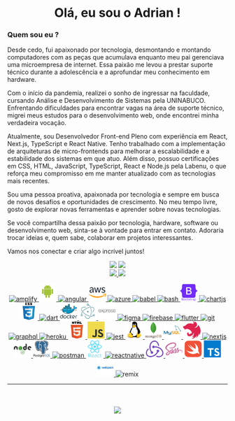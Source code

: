 <h1 align="center">Olá, eu sou o Adrian !</h1>

 ### Quem sou eu ?

Desde cedo, fui apaixonado por tecnologia, desmontando e montando computadores com as peças que acumulava enquanto meu pai gerenciava uma microempresa de internet. Essa paixão me levou a prestar suporte técnico durante a adolescência e a aprofundar meu conhecimento em hardware.

Com o início da pandemia, realizei o sonho de ingressar na faculdade, cursando Análise e Desenvolvimento de Sistemas pela UNINABUCO. Enfrentando dificuldades para encontrar vagas na área de suporte técnico, migrei meus estudos para o desenvolvimento web, onde encontrei minha verdadeira vocação.

Atualmente, sou Desenvolvedor Front-end Pleno com experiência em React, Next.js, TypeScript e React Native. Tenho trabalhado com a implementação de arquiteturas de micro-frontends para melhorar a escalabilidade e a estabilidade dos sistemas em que atuo. Além disso, possuo certificações em CSS, HTML, JavaScript, TypeScript, React e Node.js pela Labenu, o que reforça meu compromisso em me manter atualizado com as tecnologias mais recentes.

Sou uma pessoa proativa, apaixonada por tecnologia e sempre em busca de novos desafios e oportunidades de crescimento. No meu tempo livre, gosto de explorar novas ferramentas e aprender sobre novas tecnologias.

Se você compartilha dessa paixão por tecnologia, hardware, software ou desenvolvimento web, sinta-se à vontade para entrar em contato. Adoraria trocar ideias e, quem sabe, colaborar em projetos interessantes.

Vamos nos conectar e criar algo incrível juntos!

<div align="center">
  <a href ="mailto:adrianamerico01@gmail.com"><img src="https://img.shields.io/badge/-Gmail-%23333?style=for-the-badge&logo=gmail&logoColor=white" target="_blank"></a>
  <a href="https://linkedin.com/in/adrian-américo-a79453195/" target="_blank"><img src="https://img.shields.io/badge/-LinkedIn-%230077B5?style=for-the-badge&logo=linkedin&logoColor=white" target="_blank"></a> 
</div>




<div align="center">
  <a href="https://github.com/AdrianAmerico">
  <img height="150em" src="https://github-readme-stats.vercel.app/api?username=adrianamerico&show_icons=true&theme=dracula&include_all_commits=true&count_private=true"/>
  <img height="150em" src="https://github-readme-stats.vercel.app/api/top-langs/?username=adrianamerico&layout=compact&langs_count=7&theme=dracula"/>
</div>



<p align="center"> <a href="https://aws.amazon.com/amplify/" target="_blank"
    rel="noreferrer"> <img src="https://docs.amplify.aws/assets/logo-dark.svg"
      alt="amplify" width="40" height="40" /> </a> <a
    href="https://developer.android.com" target="_blank" rel="noreferrer"> <img
      src="https://raw.githubusercontent.com/devicons/devicon/master/icons/android/android-original-wordmark.svg"
      alt="android" width="40" height="40" /> </a> <a href="https://angular.io"
    target="_blank" rel="noreferrer"> <img
      src="https://angular.io/assets/images/logos/angular/angular.svg"
      alt="angular" width="40" height="40" /> </a> <a
    href="https://aws.amazon.com" target="_blank" rel="noreferrer"> <img
      src="https://raw.githubusercontent.com/devicons/devicon/master/icons/amazonwebservices/amazonwebservices-original-wordmark.svg"
      alt="aws" width="40" height="40" /> </a> <a
    href="https://azure.microsoft.com/en-in/" target="_blank" rel="noreferrer">
    <img
      src="https://www.vectorlogo.zone/logos/microsoft_azure/microsoft_azure-icon.svg"
      alt="azure" width="40" height="40" /> </a> <a href="https://babeljs.io/"
    target="_blank" rel="noreferrer"> <img
      src="https://www.vectorlogo.zone/logos/babeljs/babeljs-icon.svg"
      alt="babel" width="40" height="40" /> </a> <a
    href="https://www.gnu.org/software/bash/" target="_blank" rel="noreferrer">
    <img src="https://www.vectorlogo.zone/logos/gnu_bash/gnu_bash-icon.svg"
      alt="bash" width="40" height="40" /> </a> <a
    href="https://getbootstrap.com" target="_blank" rel="noreferrer"> <img
      src="https://raw.githubusercontent.com/devicons/devicon/master/icons/bootstrap/bootstrap-plain-wordmark.svg"
      alt="bootstrap" width="40" height="40" /> </a> <a
    href="https://www.chartjs.org" target="_blank" rel="noreferrer"> <img
      src="https://www.chartjs.org/media/logo-title.svg" alt="chartjs"
      width="40" height="40" /> </a> <a href="https://www.w3schools.com/css/"
    target="_blank" rel="noreferrer"> <img
      src="https://raw.githubusercontent.com/devicons/devicon/master/icons/css3/css3-original-wordmark.svg"
      alt="css3" width="40" height="40" /> </a> <a href="https://dart.dev"
    target="_blank" rel="noreferrer"> <img
      src="https://www.vectorlogo.zone/logos/dartlang/dartlang-icon.svg"
      alt="dart" width="40" height="40" /> </a> <a
    href="https://www.docker.com/" target="_blank" rel="noreferrer"> <img
      src="https://raw.githubusercontent.com/devicons/devicon/master/icons/docker/docker-original-wordmark.svg"
      alt="docker" width="40" height="40" /> </a> <a
    href="https://www.electronjs.org" target="_blank" rel="noreferrer"> <img
      src="https://raw.githubusercontent.com/devicons/devicon/master/icons/electron/electron-original.svg"
      alt="electron" width="40" height="40" /> </a> <a
    href="https://expressjs.com" target="_blank" rel="noreferrer"> <img
      src="https://raw.githubusercontent.com/devicons/devicon/master/icons/express/express-original-wordmark.svg"
      alt="express" width="40" height="40" /> </a> <a
    href="https://www.figma.com/" target="_blank" rel="noreferrer"> <img
      src="https://www.vectorlogo.zone/logos/figma/figma-icon.svg" alt="figma"
      width="40" height="40" /> </a> <a href="https://firebase.google.com/"
    target="_blank" rel="noreferrer"> <img
      src="https://www.vectorlogo.zone/logos/firebase/firebase-icon.svg"
      alt="firebase" width="40" height="40" /> </a> <a
    href="https://flutter.dev" target="_blank" rel="noreferrer"> <img
      src="https://www.vectorlogo.zone/logos/flutterio/flutterio-icon.svg"
      alt="flutter" width="40" height="40" /> </a> <a
    href="https://git-scm.com/" target="_blank" rel="noreferrer"> <img
      src="https://www.vectorlogo.zone/logos/git-scm/git-scm-icon.svg" alt="git"
      width="40" height="40" /> </a> <a href="https://graphql.org"
    target="_blank" rel="noreferrer"> <img
      src="https://www.vectorlogo.zone/logos/graphql/graphql-icon.svg"
      alt="graphql" width="40" height="40" /> </a> <a href="https://heroku.com"
    target="_blank" rel="noreferrer"> <img
      src="https://www.vectorlogo.zone/logos/heroku/heroku-icon.svg"
      alt="heroku" width="40" height="40" /> </a> <a
    href="https://www.w3.org/html/" target="_blank" rel="noreferrer"> <img
      src="https://raw.githubusercontent.com/devicons/devicon/master/icons/html5/html5-original-wordmark.svg"
      alt="html5" width="40" height="40" /> </a> <a
    href="https://developer.mozilla.org/en-US/docs/Web/JavaScript"
    target="_blank" rel="noreferrer"> <img
      src="https://raw.githubusercontent.com/devicons/devicon/master/icons/javascript/javascript-original.svg"
      alt="javascript" width="40" height="40" /> </a> <a
    href="https://jestjs.io" target="_blank" rel="noreferrer"> <img
      src="https://www.vectorlogo.zone/logos/jestjsio/jestjsio-icon.svg"
      alt="jest" width="40" height="40" /> </a> <a href="https://www.linux.org/"
    target="_blank" rel="noreferrer"> <img
      src="https://raw.githubusercontent.com/devicons/devicon/master/icons/linux/linux-original.svg"
      alt="linux" width="40" height="40" /> </a> <a
    href="https://www.mongodb.com/" target="_blank" rel="noreferrer"> <img
      src="https://raw.githubusercontent.com/devicons/devicon/master/icons/mongodb/mongodb-original-wordmark.svg"
      alt="mongodb" width="40" height="40" /> </a> <a
    href="https://www.mysql.com/" target="_blank" rel="noreferrer"> <img
      src="https://raw.githubusercontent.com/devicons/devicon/master/icons/mysql/mysql-original-wordmark.svg"
      alt="mysql" width="40" height="40" /> </a> <a href="https://nestjs.com/"
    target="_blank" rel="noreferrer"> <img
      src="https://raw.githubusercontent.com/devicons/devicon/master/icons/nestjs/nestjs-plain.svg"
      alt="nestjs" width="40" height="40" /> </a> <a href="https://nextjs.org/"
    target="_blank" rel="noreferrer"> <img
      src="https://cdn.worldvectorlogo.com/logos/nextjs-2.svg" alt="nextjs"
      width="40" height="40" /> </a> <a href="https://nodejs.org"
    target="_blank" rel="noreferrer"> <img
      src="https://raw.githubusercontent.com/devicons/devicon/master/icons/nodejs/nodejs-original-wordmark.svg"
      alt="nodejs" width="40" height="40" /> </a> <a
    href="https://www.postgresql.org" target="_blank" rel="noreferrer"> <img
      src="https://raw.githubusercontent.com/devicons/devicon/master/icons/postgresql/postgresql-original-wordmark.svg"
      alt="postgresql" width="40" height="40" /> </a> <a
    href="https://postman.com" target="_blank" rel="noreferrer"> <img
      src="https://www.vectorlogo.zone/logos/getpostman/getpostman-icon.svg"
      alt="postman" width="40" height="40" /> </a> <a
    href="https://reactjs.org/" target="_blank" rel="noreferrer"> <img
      src="https://raw.githubusercontent.com/devicons/devicon/master/icons/react/react-original-wordmark.svg"
      alt="react" width="40" height="40" /> </a> <a
    href="https://reactnative.dev/" target="_blank" rel="noreferrer"> <img
      src="https://reactnative.dev/img/header_logo.svg" alt="reactnative"
      width="40" height="40" /> </a> <a href="https://redux.js.org"
    target="_blank" rel="noreferrer"> <img
      src="https://raw.githubusercontent.com/devicons/devicon/master/icons/redux/redux-original.svg"
      alt="redux" width="40" height="40" /> </a> <a href="https://sass-lang.com"
    target="_blank" rel="noreferrer"> <img
      src="https://raw.githubusercontent.com/devicons/devicon/master/icons/sass/sass-original.svg"
      alt="sass" width="40" height="40" /> </a> <a
    href="https://developer.apple.com/swift/" target="_blank" rel="noreferrer">
    <img
      src="https://raw.githubusercontent.com/devicons/devicon/master/icons/swift/swift-original.svg"
      alt="swift" width="40" height="40" /> </a> <a
    href="https://www.typescriptlang.org/" target="_blank" rel="noreferrer">
    <img
      src="https://raw.githubusercontent.com/devicons/devicon/master/icons/typescript/typescript-original.svg"
      alt="typescript" width="40" height="40" /> </a> <a
    href="https://webpack.js.org" target="_blank" rel="noreferrer"> <img
      src="https://raw.githubusercontent.com/devicons/devicon/d00d0969292a6569d45b06d3f350f463a0107b0d/icons/webpack/webpack-original-wordmark.svg"
      alt="webpack" width="40" height="40" /> </a>
  <img
    src="https://camo.githubusercontent.com/10d0e95df010d3c11dced2bc9ab560e63e6c7a2a3bffa1579298421877b97cb7/68747470733a2f2f696d672e736869656c64732e696f2f62616467652f72656d69782d2532333030302e7376673f7374796c653d666f722d7468652d6261646765266c6f676f3d72656d6978266c6f676f436f6c6f723d7768697465"
    alt="remix" />
</p>


---

  <h1 align="center">
    <a>
      <img src="https://gifimage.net/wp-content/uploads/2018/04/luxray-gif-6.gif">
    </a>
  </h1>
